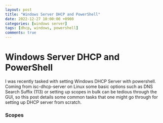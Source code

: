 ```yaml
---
layout: post
title: "Windows Server DHCP and PowerShell"
date: 2022-12-27 10:00:00 +0900
categories: [windows server]
tags: [dhcp, windows, powershell]
comments: true
---
```

# Windows Server DHCP and PowerShell

I was recently tasked with setting Windows DHCP Server with powershell. Coming from isc-dhcp-server on Linux some basic options such as DNS Search Suffix (113) or setting up scopes in bulk can be tedious through the GUI, so this post details some common tasks that one might go through for setting up DHCP server from scratch. 


### Scopes
